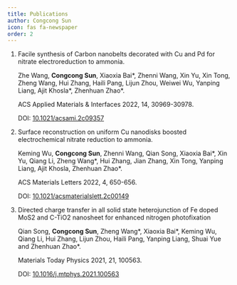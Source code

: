 ```yaml
---
title: Publications
author: Congcong Sun
icon: fas fa-newspaper
order: 2
---
```


1. Facile synthesis of Carbon nanobelts decorated with Cu and Pd for nitrate electroreduction to ammonia.

    Zhe Wang, **Congcong Sun**, Xiaoxia Bai*, Zhenni Wang, Xin Yu, Xin Tong, Zheng Wang, Hui Zhang, Haili Pang, Lijun Zhou, Weiwei Wu, Yanping Liang, Ajit Khosla*, Zhenhuan Zhao*. 
    
    ACS Applied Materials & Interfaces 2022, 14, 30969-30978. 

    DOI: [10.1021/acsami.2c09357](https://doi.org/10.1021/acsami.2c09357)
    

2. Surface reconstruction on uniform Cu nanodisks boosted electrochemical nitrate reduction to ammonia. 

    Keming Wu, **Congcong Sun**, Zhenni Wang, Qian Song, Xiaoxia Bai*, Xin Yu, Qiang Li, Zheng Wang*, Hui Zhang, Jian Zhang, Xin Tong, Yanping Liang, Ajit Khosla, Zhenhuan Zhao*.

    ACS Materials Letters 2022, 4, 650-656.

    DOI: [10.1021/acsmaterialslett.2c00149](https://doi.org/10.1021/acsmaterialslett.2c00149)

3. Directed charge transfer in all solid state heterojunction of Fe doped MoS2 and C-TiO2 nanosheet for enhanced nitrogen photofixation
   
    Qian Song, **Congcong Sun**, Zheng Wang*, Xiaoxia Bai*, Keming Wu, Qiang Li, Hui Zhang, Lijun Zhou, Haili Pang, Yanping Liang, Shuai Yue and Zhenhuan Zhao*.

    Materials Today Physics 2021, 21, 100563.

    DOI: [10.1016/j.mtphys.2021.100563](https://doi.org/10.1016/j.mtphys.2021.100563)